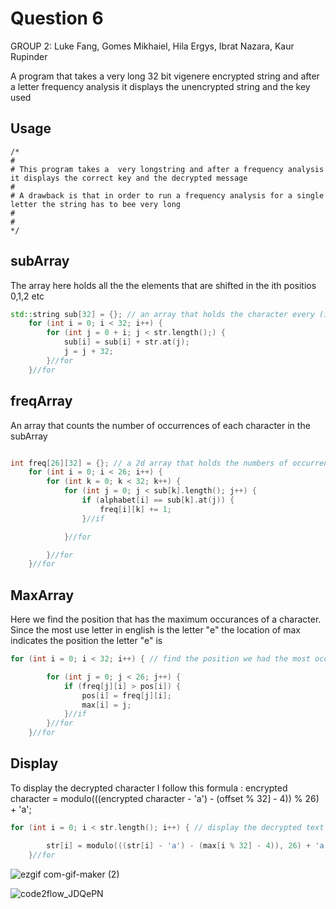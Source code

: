 # Question 6
GROUP 2: Luke Fang, Gomes Mikhaiel, Hila Ergys, Ibrat Nazara, Kaur Rupinder


A program that takes a very long 32 bit vigenere encrypted string and after a letter frequency analysis it displays the unencrypted string and the key used



## Usage

```
/*
#
# This program takes a  very longstring and after a frequency analysis it displays the correct key and the decrypted message
#
# A drawback is that in order to run a frequency analysis for a single letter the string has to bee very long
#
#
*/
```

## subArray
The array here holds all the  the elements that are shifted in the ith positios 0,1,2 etc

```c++
std::string sub[32] = {}; // an array that holds the character every (i + 32) positions basically here i am splitting the string so I can find the frequency of each column to find the correct character for each position of the key
    for (int i = 0; i < 32; i++) {
        for (int j = 0 + i; j < str.length();) {
            sub[i] = sub[i] + str.at(j);
            j = j + 32;
        }//for
    }//for
```
## freqArray 
An array that counts the number of occurrences of each character  in the subArray 
```C++

int freq[26][32] = {}; // a 2d array that holds the numbers of occurrences of each sub[] column [26] for the alphabet [32] for the key length
    for (int i = 0; i < 26; i++) {
        for (int k = 0; k < 32; k++) {
            for (int j = 0; j < sub[k].length(); j++) {
                if (alphabet[i] == sub[k].at(j)) {
                    freq[i][k] += 1;
                }//if

            }//for

        }//for
    }//for
```
##  MaxArray
Here we find the position that has the maximum occurances of a character. Since the most use  letter in english is the letter "e" the location of max indicates the position the letter "e" is
```c++
for (int i = 0; i < 32; i++) { // find the position we had the most occurrences of a character

        for (int j = 0; j < 26; j++) {
            if (freq[j][i] > pos[i]) {
                pos[i] = freq[j][i];
                max[i] = j;
            }//if
        }//for
    }//for
```
## Display
To display the decrypted character I follow this formula : encrypted character = modulo(((encrypted character - 'a') - (offset % 32] - 4)) % 26) + 'a';

```C++
for (int i = 0; i < str.length(); i++) { // display the decrypted text after we offset it based on the key

        str[i] = modulo(((str[i] - 'a') - (max[i % 32] - 4)), 26) + 'a';
    }//for

```

![ezgif com-gif-maker (2)](https://user-images.githubusercontent.com/25082236/95329369-d2c0a080-0874-11eb-8f16-579facae63eb.gif)

![code2flow_JDQePN](https://user-images.githubusercontent.com/25082236/95335099-f687e480-087c-11eb-8916-3d3a26a5b3c3.png)





